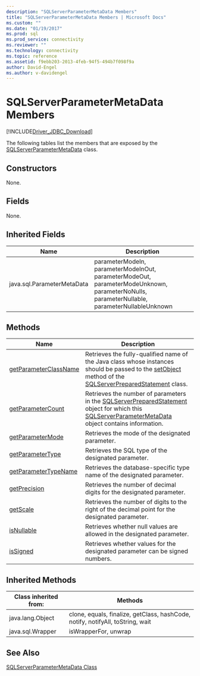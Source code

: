 ```yaml
---
description: "SQLServerParameterMetaData Members"
title: "SQLServerParameterMetaData Members | Microsoft Docs"
ms.custom: ""
ms.date: "01/19/2017"
ms.prod: sql
ms.prod_service: connectivity
ms.reviewer: ""
ms.technology: connectivity
ms.topic: reference
ms.assetid: f9ebb203-2013-4feb-94f5-494b7f098f9a
author: David-Engel
ms.author: v-davidengel
---
```

# SQLServerParameterMetaData Members
[!INCLUDE[Driver_JDBC_Download](../../../includes/driver_jdbc_download.md)]

  The following tables list the members that are exposed by the [SQLServerParameterMetaData](../../../connect/jdbc/reference/sqlserverparametermetadata-class.md) class.  
  
## Constructors  
 None.  
  
## Fields  
 None.  
  
## Inherited Fields  
  
|Name|Description|  
|----------|-----------------|  
|java.sql.ParameterMetaData|parameterModeIn, parameterModeInOut, parameterModeOut, parameterModeUnknown, parameterNoNulls, parameterNullable, parameterNullableUnknown|  
  
## Methods  
  
|Name|Description|  
|----------|-----------------|  
|[getParameterClassName](../../../connect/jdbc/reference/getparameterclassname-method-sqlserverparametermetadata.md)|Retrieves the fully-qualified name of the Java class whose instances should be passed to the [setObject](../../../connect/jdbc/reference/setobject-method-sqlserverpreparedstatement.md) method of the [SQLServerPreparedStatement](../../../connect/jdbc/reference/sqlserverpreparedstatement-class.md) class.|  
|[getParameterCount](../../../connect/jdbc/reference/getparametercount-method-sqlserverparametermetadata.md)|Retrieves the number of parameters in the [SQLServerPreparedStatement](../../../connect/jdbc/reference/sqlserverpreparedstatement-class.md) object for which this [SQLServerParameterMetaData](../../../connect/jdbc/reference/sqlserverparametermetadata-class.md) object contains information.|  
|[getParameterMode](../../../connect/jdbc/reference/getparametermode-method-sqlserverparametermetadata.md)|Retrieves the mode of the designated parameter.|  
|[getParameterType](../../../connect/jdbc/reference/getparametertype-method-sqlserverparametermetadata.md)|Retrieves the SQL type of the designated parameter.|  
|[getParameterTypeName](../../../connect/jdbc/reference/getparametertypename-method-sqlserverparametermetadata.md)|Retrieves the database-specific type name of the designated parameter.|  
|[getPrecision](../../../connect/jdbc/reference/getprecision-method-sqlserverparametermetadata.md)|Retrieves the number of decimal digits for the designated parameter.|  
|[getScale](../../../connect/jdbc/reference/getscale-method-sqlserverparametermetadata.md)|Retrieves the number of digits to the right of the decimal point for the designated parameter.|  
|[isNullable](../../../connect/jdbc/reference/isnullable-method-sqlserverparametermetadata.md)|Retrieves whether null values are allowed in the designated parameter.|  
|[isSigned](../../../connect/jdbc/reference/issigned-method-sqlserverparametermetadata.md)|Retrieves whether values for the designated parameter can be signed numbers.|  
  
## Inherited Methods  
  
|Class inherited from:|Methods|  
|---------------------------|-------------|  
|java.lang.Object|clone, equals, finalize, getClass, hashCode, notify, notifyAll, toString, wait|  
|java.sql.Wrapper|isWrapperFor, unwrap|  
  
## See Also  
 [SQLServerParameterMetaData Class](../../../connect/jdbc/reference/sqlserverparametermetadata-class.md)  
  
  
